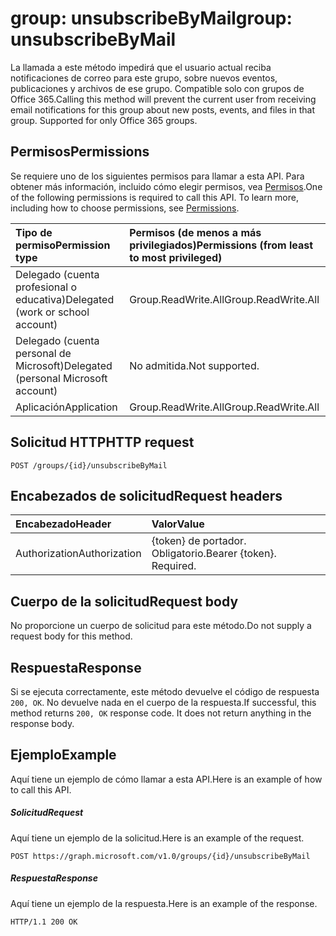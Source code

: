 # <a name="group-unsubscribebymail"></a><span data-ttu-id="e64b8-101">group: unsubscribeByMail</span><span class="sxs-lookup"><span data-stu-id="e64b8-101">group: unsubscribeByMail</span></span>

<span data-ttu-id="e64b8-p101">La llamada a este método impedirá que el usuario actual reciba notificaciones de correo para este grupo, sobre nuevos eventos, publicaciones y archivos de ese grupo. Compatible solo con grupos de Office 365.</span><span class="sxs-lookup"><span data-stu-id="e64b8-p101">Calling this method will prevent the current user from receiving email notifications for this group about new posts, events, and files in that group. Supported for only Office 365 groups.</span></span> 
## <a name="permissions"></a><span data-ttu-id="e64b8-104">Permisos</span><span class="sxs-lookup"><span data-stu-id="e64b8-104">Permissions</span></span>
<span data-ttu-id="e64b8-p102">Se requiere uno de los siguientes permisos para llamar a esta API. Para obtener más información, incluido cómo elegir permisos, vea [Permisos](../../../concepts/permissions_reference.md).</span><span class="sxs-lookup"><span data-stu-id="e64b8-p102">One of the following permissions is required to call this API. To learn more, including how to choose permissions, see [Permissions](../../../concepts/permissions_reference.md).</span></span>


|<span data-ttu-id="e64b8-107">Tipo de permiso</span><span class="sxs-lookup"><span data-stu-id="e64b8-107">Permission type</span></span>      | <span data-ttu-id="e64b8-108">Permisos (de menos a más privilegiados)</span><span class="sxs-lookup"><span data-stu-id="e64b8-108">Permissions (from least to most privileged)</span></span>              |
|:--------------------|:---------------------------------------------------------|
|<span data-ttu-id="e64b8-109">Delegado (cuenta profesional o educativa)</span><span class="sxs-lookup"><span data-stu-id="e64b8-109">Delegated (work or school account)</span></span> | <span data-ttu-id="e64b8-110">Group.ReadWrite.All</span><span class="sxs-lookup"><span data-stu-id="e64b8-110">Group.ReadWrite.All</span></span>    |
|<span data-ttu-id="e64b8-111">Delegado (cuenta personal de Microsoft)</span><span class="sxs-lookup"><span data-stu-id="e64b8-111">Delegated (personal Microsoft account)</span></span> | <span data-ttu-id="e64b8-112">No admitida.</span><span class="sxs-lookup"><span data-stu-id="e64b8-112">Not supported.</span></span>    |
|<span data-ttu-id="e64b8-113">Aplicación</span><span class="sxs-lookup"><span data-stu-id="e64b8-113">Application</span></span> | <span data-ttu-id="e64b8-114">Group.ReadWrite.All</span><span class="sxs-lookup"><span data-stu-id="e64b8-114">Group.ReadWrite.All</span></span> |

## <a name="http-request"></a><span data-ttu-id="e64b8-115">Solicitud HTTP</span><span class="sxs-lookup"><span data-stu-id="e64b8-115">HTTP request</span></span>
<!-- { "blockType": "ignored" } -->
```http
POST /groups/{id}/unsubscribeByMail
```
## <a name="request-headers"></a><span data-ttu-id="e64b8-116">Encabezados de solicitud</span><span class="sxs-lookup"><span data-stu-id="e64b8-116">Request headers</span></span>
| <span data-ttu-id="e64b8-117">Encabezado</span><span class="sxs-lookup"><span data-stu-id="e64b8-117">Header</span></span>       | <span data-ttu-id="e64b8-118">Valor</span><span class="sxs-lookup"><span data-stu-id="e64b8-118">Value</span></span> |
|:---------------|:--------|
| <span data-ttu-id="e64b8-119">Authorization</span><span class="sxs-lookup"><span data-stu-id="e64b8-119">Authorization</span></span>  | <span data-ttu-id="e64b8-p103">{token} de portador. Obligatorio.</span><span class="sxs-lookup"><span data-stu-id="e64b8-p103">Bearer {token}. Required.</span></span>  |

## <a name="request-body"></a><span data-ttu-id="e64b8-122">Cuerpo de la solicitud</span><span class="sxs-lookup"><span data-stu-id="e64b8-122">Request body</span></span>
<span data-ttu-id="e64b8-123">No proporcione un cuerpo de solicitud para este método.</span><span class="sxs-lookup"><span data-stu-id="e64b8-123">Do not supply a request body for this method.</span></span>

## <a name="response"></a><span data-ttu-id="e64b8-124">Respuesta</span><span class="sxs-lookup"><span data-stu-id="e64b8-124">Response</span></span>
<span data-ttu-id="e64b8-p104">Si se ejecuta correctamente, este método devuelve el código de respuesta `200, OK`. No devuelve nada en el cuerpo de la respuesta.</span><span class="sxs-lookup"><span data-stu-id="e64b8-p104">If successful, this method returns `200, OK` response code. It does not return anything in the response body.</span></span>

## <a name="example"></a><span data-ttu-id="e64b8-127">Ejemplo</span><span class="sxs-lookup"><span data-stu-id="e64b8-127">Example</span></span>
<span data-ttu-id="e64b8-128">Aquí tiene un ejemplo de cómo llamar a esta API.</span><span class="sxs-lookup"><span data-stu-id="e64b8-128">Here is an example of how to call this API.</span></span>
##### <a name="request"></a><span data-ttu-id="e64b8-129">Solicitud</span><span class="sxs-lookup"><span data-stu-id="e64b8-129">Request</span></span>
<span data-ttu-id="e64b8-130">Aquí tiene un ejemplo de la solicitud.</span><span class="sxs-lookup"><span data-stu-id="e64b8-130">Here is an example of the request.</span></span>
<!-- {
  "blockType": "request",
  "name": "group_unsubscribebymail"
}-->
```http
POST https://graph.microsoft.com/v1.0/groups/{id}/unsubscribeByMail
```

##### <a name="response"></a><span data-ttu-id="e64b8-131">Respuesta</span><span class="sxs-lookup"><span data-stu-id="e64b8-131">Response</span></span>
<span data-ttu-id="e64b8-132">Aquí tiene un ejemplo de la respuesta.</span><span class="sxs-lookup"><span data-stu-id="e64b8-132">Here is an example of the response.</span></span> 
<!-- {
  "blockType": "response",
  "truncated": true
} -->
```http
HTTP/1.1 200 OK
```

<!-- uuid: 8fcb5dbc-d5aa-4681-8e31-b001d5168d79
2015-10-25 14:57:30 UTC -->
<!-- {
  "type": "#page.annotation",
  "description": "group: unsubscribeByMail",
  "keywords": "",
  "section": "documentation",
  "tocPath": ""
}-->
